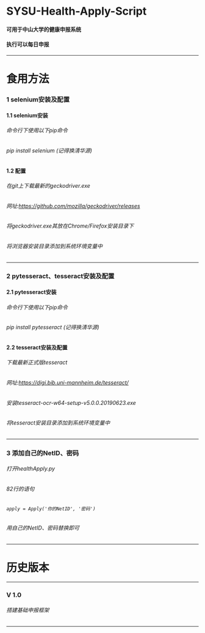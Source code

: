 # SYSU-Health-Apply-Script
#### 可用于中山大学的健康申报系统
#### 执行可以每日申报
---
# 食用方法
### **1 selenium安装及配置**
#### **1.1 selenium安装**
###### 命令行下使用以下pip命令
###### pip install selenium (记得换清华源)
#### 1.2 配置
###### 在git上下载最新的geckodriver.exe 
###### 网址:https://github.com/mozilla/geckodriver/releases
###### 将geckodriver.exe其放在Chrome/Firefox安装目录下
###### 将浏览器安装目录添加到系统环境变量中
---
### 2 pytesseract、tesseract安装及配置
#### 2.1 pytesseract安装
###### 命令行下使用以下pip命令
###### pip install pytesseract (记得换清华源)
#### 2.2 tesseract安装及配置
###### 下载最新正式版tesseract
###### 网址:https://digi.bib.uni-mannheim.de/tesseract/
###### 安装tesseract-ocr-w64-setup-v5.0.0.20190623.exe
###### 将tesseract安装目录添加到系统环境变量中
---
### 3 添加自己的NetID、密码
###### 打开healthApply.py
###### 82行的语句
###### `apply = Apply('你的NetID', '密码')`
###### 用自己的NetID、密码替换即可
---
# 历史版本
---
### V 1.0
###### 搭建基础申报框架
---
